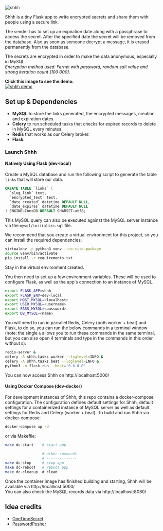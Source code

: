 ![shhh](https://github.com/smallwat3r/shhh/blob/master/shhh/static/img/logo.png)  

Shhh is a tiny Flask app to write encrypted secrets and share them with people
using a secure link.  

The sender has to set up an expiration date along with a passphrase to access 
the secret. After the specified date the secret will be removed from the database.
Also as soon as someone decrypt a message, it is erased permanently from the 
database.  

The secrets are encrypted in order to make the data anonymous, especially
in MySQL.  
_Encryption method used: Fernet with password, random salt value and strong
iteration count (100 000)._  

**Click this image to see the demo:**    
[![shhh demo](http://i.imgur.com/5fiMwQW.png)](https://vimeo.com/384136359 "Shhh demo - Click to Watch!")

## Set up & Dependencies

- **MySQL** to store the links generated, the encrypted messages, creation
and expiration dates.  
- **Celery** to run scheduled tasks that checks for expired records to delete in MySQL
every minutes.  
- **Redis** that works as our Celery broker.  
- **Flask**.  

### Launch Shhh

#### Natively Using Flask (dev-local)

Create a MySQL database and run the following script to generate the
table `links` that will store our data.  

```sql
CREATE TABLE `links` (
  `slug_link` text,
  `encrypted_text` text,
  `date_created` datetime DEFAULT NULL,
  `date_expires` datetime DEFAULT NULL
) ENGINE=InnoDB DEFAULT CHARSET=utf8;
```

This MySQL query can also be executed against the MySQL server instance via
the `mysql/initialize.sql` file.

We recommend that you create a virtual environment for this project, so you can
install the required dependencies.

```sh
virtualenv -p python3 venv --no-site-package
source venv/bin/activate
pip install -r requirements.txt
```

Stay in the virtual environment created.  

You then need to set up a few environment variables. These will be used to
configure Flask, as well as the app's connection to an instance of MySQL.

```sh
export FLASK_APP=shhh
export FLASK_ENV=dev-local
export HOST_MYSQL=<localhost>
export USER_MYSQL=<username>
export PASS_MYSQL=<password>
export DB_MYSQL=<name>
```

You will need to run in parrallel Redis, Celery (both worker + beat) and Flask,
to do so, you can run the below commands in a terminal window
(note: the single `&` allows you to run these commands in the same terminal, but
you can also open 4 terminals and type in the commands in this order without `&`):  
```sh
redis-server &
celery -A shhh.tasks worker --loglevel=INFO &
celery -A shhh.tasks beat --loglevel=INFO &
python3 -m flask run --host='0.0.0.0'
```

You can now access Shhh on http://localhost:5000/  

#### Using Docker Compose (dev-docker)

For development instances of Shhh, this repo contains a docker-compose
configuration. The configuration defines default settings for Shhh,
default settings for a containerized instance of MySQL server as well
as default settings for Redis and Celery (worker + beat). To build and
run Shhh via docker-compose:  

```sh
docker-compose up -d
```

or via Makefile:

```sh
make dc-start    # start app
                 
                 # other commands
                 # --------------
make dc-stop     # stop app
make dc-reboot   # reboot app
make dc-cleanup  # clean
```

Once the container image has finished building and starting, Shhh will be
available via http://localhost:5000/  
You can also check the MySQL records data via http://localhost:8080/  

## Idea credits  

- [OneTimeSecret](https://github.com/onetimesecret/onetimesecret)
- [PasswordPusher](https://github.com/pglombardo/PasswordPusher)
